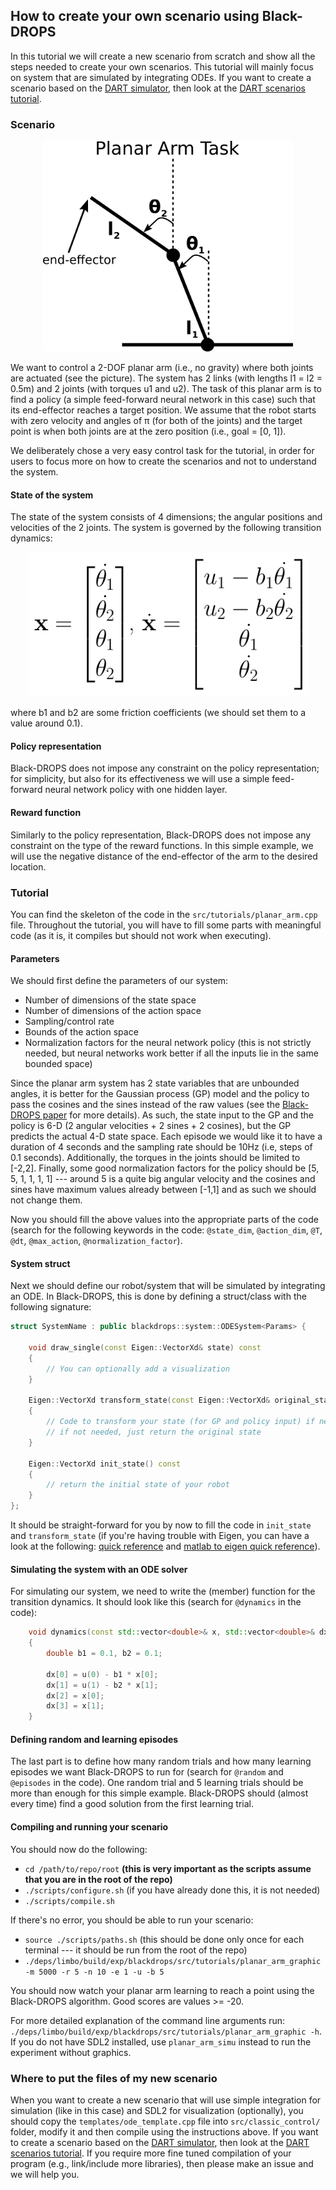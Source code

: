 ## How to create your own scenario using Black-DROPS

In this tutorial we will create a new scenario from scratch and show all the steps needed to create your own scenarios. This tutorial will mainly focus on system that are simulated by integrating ODEs. If you want to create a scenario based on the [DART simulator](http://dartsim.github.io/), then look at the [DART scenarios tutorial](dart_tutorial.md).

### Scenario

<center>
<img src="../imgs/planar_arm.png" width="400">
</center>

We want to control a 2-DOF planar arm (i.e., no gravity) where both joints are actuated (see the picture). The system has 2 links (with lengths l1 = l2 = 0.5m) and 2 joints (with torques u1 and u2). The task of this planar arm is to find a policy (a simple feed-forward neural network in this case) such that its end-effector reaches a target position. We assume that the robot starts with zero velocity and angles of π (for both of the joints) and the target point is when both joints are at the zero position (i.e., goal = [0, 1]).

We deliberately chose a very easy control task for the tutorial, in order for users to focus more on how to create the scenarios and not to understand the system.

#### State of the system

The state of the system consists of 4 dimensions; the angular positions and velocities of the 2 joints. The system is governed by the following transition dynamics:

<center>
<img src="../imgs/planar_arm_state.png" width="450">
</center>

where b1 and b2 are some friction coefficients (we should set them to a value around 0.1).

#### Policy representation

Black-DROPS does not impose any constraint on the policy representation; for simplicity, but also for its effectiveness we will use a simple feed-forward neural network policy with one hidden layer.

#### Reward function

Similarly to the policy representation, Black-DROPS does not impose any constraint on the type of the reward functions. In this simple example, we will use the negative distance of the end-effector of the arm to the desired location.

### Tutorial

You can find the skeleton of the code in the `src/tutorials/planar_arm.cpp` file. Throughout the tutorial, you will have to fill some parts with meaningful code (as it is, it compiles but should not work when executing).

#### Parameters

We should first define the parameters of our system:

- Number of dimensions of the state space
- Number of dimensions of the action space
- Sampling/control rate
- Bounds of the action space
- Normalization factors for the neural network policy (this is not strictly needed, but neural networks work better if all the inputs lie in the same bounded space)

Since the planar arm system has 2 state variables that are unbounded angles, it is better for the Gaussian process (GP) model and the policy to pass the cosines and the sines instead of the raw values (see the [Black-DROPS paper](https://arxiv.org/abs/1703.07261) for more details). As such, the state input to the GP and the policy is 6-D (2 angular velocities + 2 sines + 2 cosines), but the GP predicts the actual 4-D state space. Each episode we would like it to have a duration of 4 seconds and the sampling rate should be 10Hz (i.e, steps of 0.1 seconds). Additionally, the torques in the joints should be limited to [-2,2]. Finally, some good normalization factors for the policy should be [5, 5, 1, 1, 1, 1] --- around 5 is a quite big angular velocity and the cosines and sines have maximum values already between [-1,1] and as such we should not change them.

Now you should fill the above values into the appropriate parts of the code (search for the following keywords in the code: `@state_dim`, `@action_dim`, `@T`, `@dt`, `@max_action`, `@normalization_factor`).

#### System struct

Next we should define our robot/system that will be simulated by integrating an ODE. In Black-DROPS, this is done by defining a struct/class with the following signature:

```cpp
struct SystemName : public blackdrops::system::ODESystem<Params> {
    
    void draw_single(const Eigen::VectorXd& state) const
    {
        // You can optionally add a visualization
    }

    Eigen::VectorXd transform_state(const Eigen::VectorXd& original_state) const
    {
        // Code to transform your state (for GP and policy input) if needed
        // if not needed, just return the original state
    }

    Eigen::VectorXd init_state() const
    {
        // return the initial state of your robot
    }
};
```

It should be straight-forward for you by now to fill the code in `init_state` and `transform_state` (if you're having trouble with Eigen, you can have a look at the following: [quick reference](https://eigen.tuxfamily.org/dox/group__QuickRefPage.html) and [matlab to eigen quick reference](https://eigen.tuxfamily.org/dox/AsciiQuickReference.txt)).

#### Simulating the system with an ODE solver

For simulating our system, we need to write the (member) function for the transition dynamics. It should look like this (search for `@dynamics` in the code):

```cpp
    void dynamics(const std::vector<double>& x, std::vector<double>& dx, double t, const Eigen::VectorXd& u) const
    {
        double b1 = 0.1, b2 = 0.1;

        dx[0] = u(0) - b1 * x[0];
        dx[1] = u(1) - b2 * x[1];
        dx[2] = x[0];
        dx[3] = x[1];
    }
```

#### Defining random and learning episodes

The last part is to define how many random trials and how many learning episodes we want Black-DROPS to run for (search for `@random` and `@episodes` in the code). One random trial and 5 learning trials should be more than enough for this simple example. Black-DROPS should (almost every time) find a good solution from the first learning trial.

#### Compiling and running your scenario

You should now do the following:

- `cd /path/to/repo/root` **(this is very important as the scripts assume that you are in the root of the repo)**
- `./scripts/configure.sh` (if you have already done this, it is not needed)
- `./scripts/compile.sh`

If there's no error, you should be able to run your scenario:

- `source ./scripts/paths.sh` (this should be done only once for each terminal --- it should be run from the root of the repo)
- `./deps/limbo/build/exp/blackdrops/src/tutorials/planar_arm_graphic -m 5000 -r 5 -n 10 -e 1 -u -b 5`

You should now watch your planar arm learning to reach a point using the Black-DROPS algorithm. Good scores are values >= -20.

For more detailed explanation of the command line arguments run: `./deps/limbo/build/exp/blackdrops/src/tutorials/planar_arm_graphic -h`. If you do not have SDL2 installed, use `planar_arm_simu` instead to run the experiment without graphics.

### Where to put the files of my new scenario

When you want to create a new scenario that will use simple integration for simulation (like in this case) and SDL2 for visualization (optionally), you should copy the `templates/ode_template.cpp` file into `src/classic_control/` folder, modify it and then compile using the instructions above. If you want to create a scenario based on the [DART simulator](http://dartsim.github.io/), then look at the [DART scenarios tutorial](dart_tutorial.md). If you require more fine tuned compilation of your program (e.g., link/include more libraries), then please make an issue and we will help you.